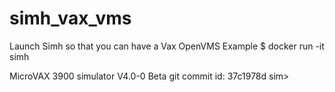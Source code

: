 # simh_vax_vms
Launch Simh so that you can have a Vax OpenVMS
Example
$ docker run -it simh

MicroVAX 3900 simulator V4.0-0 Beta        git commit id: 37c1978d
sim> 
